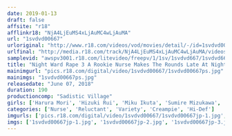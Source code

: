 ```yaml
---
date: 2019-01-13
draft: false
affsite: "r18"
afflinkr18: "NjA4LjEuMS4xLjAuMC4wLjAuMA"
url: "1svdvd00667"
urloriginal: "http://www.r18.com/videos/vod/movies/detail/-/id=1svdvd00667"
urlfinal: "http://media.r18.com/track/NjA4LjEuMS4xLjAuMC4wLjAuMA/videos/vod/movies/detail/-/id=1svdvd00667"
samplevid: "awspv3001.r18.com/litevideo/freepv/1/1sv/1svdvd667/1svdvd667_dmb_w.mp4"
title: "Night Ward Rape 3 A Rookie Nurse Makes The Rounds Late At Night By Herself, And Now She's Getting Fucked Out Of Her Mind In A Creampie Rape Assault!!"
mainimgurl: "pics.r18.com/digital/video/1svdvd00667/1svdvd00667ps.jpg"
mainimgs: "1svdvd00667ps.jpg"
releasedate: "June 07, 2018"
duration: 190
productioncomp: "Sadistic Village"
girls: ['Harura Mori', 'Hizuki Rui', 'Miku Ikuta', 'Sumire Mizukawa', 'Sena Asami']
categories: ['Nurse', 'Reluctant', 'Variety', 'Creampie', 'Hi-Def']
imgurls: ['pics.r18.com/digital/video/1svdvd00667/1svdvd00667jp-1.jpg', 'pics.r18.com/digital/video/1svdvd00667/1svdvd00667jp-2.jpg', 'pics.r18.com/digital/video/1svdvd00667/1svdvd00667jp-3.jpg', 'pics.r18.com/digital/video/1svdvd00667/1svdvd00667jp-4.jpg', 'pics.r18.com/digital/video/1svdvd00667/1svdvd00667jp-5.jpg', 'pics.r18.com/digital/video/1svdvd00667/1svdvd00667jp-6.jpg', 'pics.r18.com/digital/video/1svdvd00667/1svdvd00667jp-7.jpg', 'pics.r18.com/digital/video/1svdvd00667/1svdvd00667jp-8.jpg', 'pics.r18.com/digital/video/1svdvd00667/1svdvd00667jp-9.jpg', 'pics.r18.com/digital/video/1svdvd00667/1svdvd00667jp-10.jpg', 'pics.r18.com/digital/video/1svdvd00667/1svdvd00667jp-11.jpg', 'pics.r18.com/digital/video/1svdvd00667/1svdvd00667jp-12.jpg', 'pics.r18.com/digital/video/1svdvd00667/1svdvd00667jp-13.jpg', 'pics.r18.com/digital/video/1svdvd00667/1svdvd00667jp-14.jpg', 'pics.r18.com/digital/video/1svdvd00667/1svdvd00667jp-15.jpg', 'pics.r18.com/digital/video/1svdvd00667/1svdvd00667jp-16.jpg', 'pics.r18.com/digital/video/1svdvd00667/1svdvd00667jp-17.jpg', 'pics.r18.com/digital/video/1svdvd00667/1svdvd00667jp-18.jpg', 'pics.r18.com/digital/video/1svdvd00667/1svdvd00667jp-19.jpg', 'pics.r18.com/digital/video/1svdvd00667/1svdvd00667jp-20.jpg']
imgs: ['1svdvd00667jp-1.jpg', '1svdvd00667jp-2.jpg', '1svdvd00667jp-3.jpg', '1svdvd00667jp-4.jpg', '1svdvd00667jp-5.jpg', '1svdvd00667jp-6.jpg', '1svdvd00667jp-7.jpg', '1svdvd00667jp-8.jpg', '1svdvd00667jp-9.jpg', '1svdvd00667jp-10.jpg', '1svdvd00667jp-11.jpg', '1svdvd00667jp-12.jpg', '1svdvd00667jp-13.jpg', '1svdvd00667jp-14.jpg', '1svdvd00667jp-15.jpg', '1svdvd00667jp-16.jpg', '1svdvd00667jp-17.jpg', '1svdvd00667jp-18.jpg', '1svdvd00667jp-19.jpg', '1svdvd00667jp-20.jpg']
---
```

